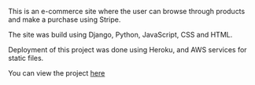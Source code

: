 This is an e-commerce site where the user can browse through products and make a purchase using Stripe.

The site was build using Django, Python, JavaScript, CSS and HTML. 

Deployment of this project was done using Heroku, and AWS services for static files.

You can view the project [here](https://boutique-ado-ecommerce-1.herokuapp.com/)